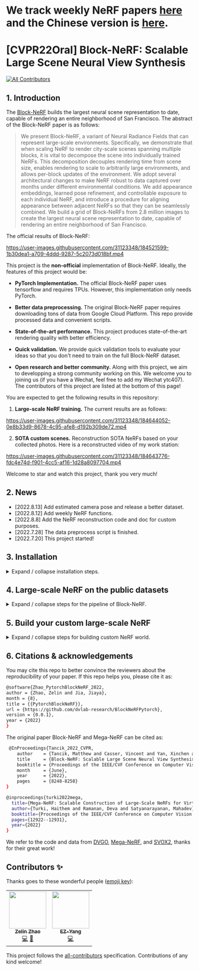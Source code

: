 # We track weekly NeRF papers [here](docs/weekly_nerf.md) and the Chinese version is [here](docs/weekly_nerf_cn.md).
# [CVPR22Oral] Block-NeRF: Scalable Large Scene Neural View Synthesis
<!-- ALL-CONTRIBUTORS-BADGE:START - Do not remove or modify this section -->
[![All Contributors](https://img.shields.io/badge/all_contributors-2-orange.svg?style=flat-square)](#contributors-)
<!-- ALL-CONTRIBUTORS-BADGE:END -->
## 1. Introduction

The [Block-NeRF](https://waymo.com/intl/zh-cn/research/block-nerf/) builds the largest neural scene representation to date, capable of rendering an entire neighborhood of San Francisco. The abstract of the Block-NeRF paper is as follows:

> We present Block-NeRF, a variant of Neural Radiance Fields that can represent large-scale environments. Specifically, we demonstrate that when scaling NeRF to render city-scale scenes spanning multiple blocks, it is vital to decompose the scene into individually trained NeRFs. This decomposition decouples rendering time from scene size, enables rendering to scale to arbitrarily large environments, and allows per-block updates of the environment. We adopt several architectural changes to make NeRF robust to data captured over months under different environmental conditions. We add appearance embeddings, learned pose refinement, and controllable exposure to each individual NeRF, and introduce a procedure for aligning appearance between adjacent NeRFs so that they can be seamlessly combined. We build a grid of Block-NeRFs from 2.8 million images to create the largest neural scene representation to date, capable of rendering an entire neighborhood of San Francisco.

The official results of Block-NeRF:

https://user-images.githubusercontent.com/31123348/184521599-1b30dea1-a709-4ddd-9287-5c2073d018bf.mp4

This project is the **non-official** implementation of Block-NeRF. Ideally, the features of this project would be:

- **PyTorch Implementation.** The official Block-NeRF paper uses tensorflow and requires TPUs. However, this implementation only needs PyTorch.
- **Better data preprocessing.** The original Block-NeRF paper requires downloading tons of data from Google Cloud Platform. This repo provide processed data and convenient scripts.
- **State-of-the-art performance.** This project produces state-of-the-art rendering quality with better efficiency.

- **Quick validation.** We provide quick validation tools to evaluate your ideas so that you don't need to train on the full Block-NeRF dataset.

- **Open research and better community.** Along with this project, we aim to developping a strong community working on this. We welcome you to joining us (if you have a Wechat, feel free to add my Wechat ytc407). The contributors of this project are listed at the bottom of this page!

You are expected to get the following results in this repository:

1. **Large-scale NeRF training.** The current results are as follows:

https://user-images.githubusercontent.com/31123348/184644052-0e8b33d9-8678-4c95-afe8-d192b309de72.mp4

2. **SOTA custom scenes.** Reconstruction SOTA NeRFs based on your collected photos. Here is a reconstructed video of my work station:

https://user-images.githubusercontent.com/31123348/184643776-fdc4e74d-f901-4cc5-af16-1d28a8097704.mp4

Welcome to star and watch this project, thank you very much!

## 2. News
- [2022.8.13] Add estimated camera pose and release a better dataset.
- [2022.8.12] Add weekly NeRF functions.
- [2022.8.8] Add the NeRF reconstruction code and doc for custom purposes.
- [2022.7.28] The data preprocess script is finished.
- [2022.7.20] This project started!

## 3. Installation
<details>
<summary>Expand / collapse installation steps.</summary>

1. Create conda environment.
   ```bash
   conda create -n nerf-block python=3.9
   ```
2. Install tensorflow and other libs. You don't need to install tensorflow if you download our processed data. Our version: tensorflow with CUDA11.7.
   ```bash
   pip install tensorflow opencv-python matplotlib
   ```
3. Install other libs used for reconstructing custom scenes, which is only needed when you need to build your scenes.
   ```bash
   sudo apt-get install colmap
   sudo apt-get install imagemagick  # required sudo accesss
   pip install -r requirements.txt
   conda install pytorch-scatter -c pyg  # or install via https://github.com/rusty1s/pytorch_scatter
   ```
   You can use laptop version of COLMAP as well if you do not have access to sudo access on your server. However, we found if you do not set up COLMAP parameters properly, you would not get the SOTA performance.
</details>

## 4. Large-scale NeRF on the public datasets

<details>
<summary>Expand / collapse steps for the pipeline of Block-NeRF.</summary>

What you should know before downloading the data:

   (1) You don't need these steps if you only want to get results on your custom data.

   (2) **Disclaimer**: you should ensure that you get the permission for usage from the original data provider. One should first sign the license on the [official waymo webiste](https://waymo.com/research/block-nerf/licensing/) to get the permission of downloading the Waymo data. Other data should be downloaded and used without obeying the original licenses.

   (3) Our processed waymo data is significantly smaller than the original version (19.1GB vs. 191GB) because we store the camera poses instead of raw ray directions. Besides, our processed data is more friendly for Pytorch dataloaders. 

You can also download and preprocess all of the data and pretrained models via the following commands:
```
bash data_proprocess/download_waymo.sh
bash data_preprocess/download_mega.sh
```

You can also download selected data from this table:

| Dataset name | Images & poses | Masks | Pretrained models |
|---|---|---|---|
| Waymo | [waymo\_image\_poses](https://drive.google.com/file/d/1U7wcE5r-kWtUBscljjTn6q18E8E8kJTd/view?usp=sharing) | Not ready | Not ready |
| Building | [building-pixsfm](https://storage.cmusatyalab.org/mega-nerf-data/building-pixsfm.tgz) | [building-pixsfm-grid-8](https://storage.cmusatyalab.org/mega-nerf-data/building-pixsfm-grid-8.tgz) | [building-pixsfm-8.pt](https://storage.cmusatyalab.org/mega-nerf-data/building-pixsfm-8.pt) |
| Rubble | [rubble-pixsfm](https://storage.cmusatyalab.org/mega-nerf-data/rubble-pixsfm.tgz) | [rubble-pixsfm-grid-8](https://storage.cmusatyalab.org/mega-nerf-data/rubble-pixsfm-grid-8.tgz) | [rubble-pixsfm-8.pt](https://storage.cmusatyalab.org/mega-nerf-data/rubble-pixsfm-8.pt) |
| Quad | [ArtsQuad_dataset](http://vision.soic.indiana.edu/disco_files/ArtsQuad_dataset.tar) [quad-pixsfm](https://storage.cmusatyalab.org/mega-nerf-data/quad-pixsfm.tgz) | [quad-pixsfm-grid-8](https://storage.cmusatyalab.org/mega-nerf-data/quad-pixsfm-grid-8.tgz) | [quad-pixsfm-8.pt](https://storage.cmusatyalab.org/mega-nerf-data/quad-pixsfm-8.pt) |
| Residence | [UrbanScene3D](https://vcc.tech/UrbanScene3D/)[residence-pixsfm](https://storage.cmusatyalab.org/mega-nerf-data/residence-pixsfm.tgz) | [residence-pixsfm-grid-8](https://storage.cmusatyalab.org/mega-nerf-data/residence-pixsfm-grid-8.tgz) | [residence-pixsfm-8.pt](https://storage.cmusatyalab.org/mega-nerf-data/residence-pixsfm-8.pt) |
| Sci-Art | [sci-art-pixsfm](https://storage.cmusatyalab.org/mega-nerf-data/sci-art-pixsfm.tgz) | [sci-art-pixsfm-grid-25](https://storage.cmusatyalab.org/mega-nerf-data/sci-art-pixsfm-grid-25.tgz) | [sci-art-pixsfm-25-w-512.pt](https://storage.cmusatyalab.org/mega-nerf-data/sci-art-pixsfm-25-w-512.pt) |
| Campus | [campus-pixsfm](https://storage.cmusatyalab.org/mega-nerf-data/campus-pixsfm.tgz) | [campus-pixsfm-grid-8](https://storage.cmusatyalab.org/mega-nerf-data/campus-pixsfm-grid-8.tgz) | [campus-pixsfm-8.pt](https://storage.cmusatyalab.org/mega-nerf-data/campus-pixsfm-8.pt) |


The data structures follow the Mega-NeRF standards. We provide detailed explanations with examples for each data structure in [this doc](docs/mega_format_explained.md).

If you are interested in making the waymo data on your own, please refer to [this doc](docs/get_pytorch_block_nerf.md). 

</details>

## 5. Build your custom large-scale NeRF

<details>
<summary>Expand / collapse steps for building custom NeRF world.</summary>

1. Put your images under data folder. The structure should be like:

	```bash
	data
	   |——————Madoka          // Your folder name here.
	   |        └——————source // Source images should be put here.
	   |                 └——————---|1.png
	   |                 └——————---|2.png
	   |                 └——————---|...
	```
   The sample data is provided in [our Google drive folder](https://drive.google.com/drive/folders/1JyX0VNf0R58s46Abj8HDO1NwZqmGOVRS?usp=sharing). The Madoka and Otobai can be found [at this link](https://sunset1995.github.io/dvgo/tutor_forward_facing.html). 

2. Run COLMAP to reconstruct scenes. This would probably cost a long time.

	```bash
	python tools/imgs2poses.py data/Madoka
	```
   You can replace data/Madoka by your data folder.
   If your COLMAP version is larger than 3.6 (which should not happen if you use apt-get), you need to change export_path to output_path in Ln67 of colmap_wrapper.py.

3. Training NeRF scenes.

	```bash
	python run.py --config configs/custom/Madoka.py
	```
   You can replace configs/custom/Madoka.py by other configs.
4. Validating the training results to generate a fly-through video.

	```bash
	python run.py --config configs/custom/Madoka.py --render_only --render_video --render_video_factor 8
	```
</details>


## 6. Citations & acknowledgements

You may cite this repo to better convince the reviewers about the reproducibility of your paper. If this repo helps you, please cite it as:
```bash
@software{Zhao_PytorchBlockNeRF_2022,
author = {Zhao, Zelin and Jia, Jiaya},
month = {8},
title = {{PytorchBlockNeRF}},
url = {https://github.com/dvlab-research/BlockNeRFPytorch},
version = {0.0.1},
year = {2022}
}
```

The original paper Block-NeRF and Mega-NeRF can be cited as:

```bash
 @InProceedings{Tancik_2022_CVPR,
    author    = {Tancik, Matthew and Casser, Vincent and Yan, Xinchen and Pradhan, Sabeek and Mildenhall, Ben and Srinivasan, Pratul P. and Barron, Jonathan T. and Kretzschmar, Henrik},
    title     = {Block-NeRF: Scalable Large Scene Neural View Synthesis},
    booktitle = {Proceedings of the IEEE/CVF Conference on Computer Vision and Pattern Recognition (CVPR)},
    month     = {June},
    year      = {2022},
    pages     = {8248-8258}
}

@inproceedings{turki2022mega,
  title={Mega-NeRF: Scalable Construction of Large-Scale NeRFs for Virtual Fly-Throughs},
  author={Turki, Haithem and Ramanan, Deva and Satyanarayanan, Mahadev},
  booktitle={Proceedings of the IEEE/CVF Conference on Computer Vision and Pattern Recognition},
  pages={12922--12931},
  year={2022}
}
```

We refer to the code and data from [DVGO](https://github.com/sunset1995/DirectVoxGO), [Mega-NeRF](https://github.com/cmusatyalab/mega-nerf), and [SVOX2](https://github.com/sxyu/svox2), thanks for their great work!
## Contributors ✨

Thanks goes to these wonderful people ([emoji key](https://allcontributors.org/docs/en/emoji-key)):

<!-- ALL-CONTRIBUTORS-LIST:START - Do not remove or modify this section -->
<!-- prettier-ignore-start -->
<!-- markdownlint-disable -->
<table>
  <tr>
   <td align="center"><a href="https://sjtuytc.github.io/"><img src="https://avatars.githubusercontent.com/u/31123348?v=4?s=100" width="100px;" alt=""/><br /><sub><b>Zelin Zhao</b></sub></a><br /><a href="https://github.com/dvlab-research/BlockNeRFPytorch/commits?author=sjtuytc" title="Code">💻</a> <a href="#maintenance-sjtuytc" title="Maintenance">🚧</a></td>
    <td align="center"><a href="https://github.com/SEUleaderYang"><img src="https://avatars.githubusercontent.com/u/55042050?v=4?s=100" width="100px;" alt=""/><br /><sub><b>EZ-Yang</b></sub></a><br /><a href="https://github.com/dvlab-research/BlockNeRFPytorch/commits?author=SEUleaderYang" title="Code">💻</a></td>
  </tr>
</table>

<!-- markdownlint-restore -->
<!-- prettier-ignore-end -->

<!-- ALL-CONTRIBUTORS-LIST:END -->

This project follows the [all-contributors](https://github.com/all-contributors/all-contributors) specification. Contributions of any kind welcome!

